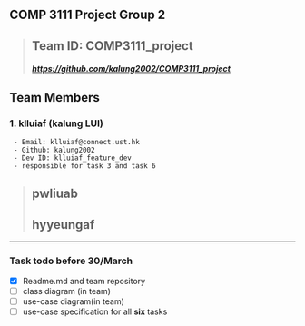 ## COMP 3111 Project Group 2
>## Team ID: COMP3111_project
>##### https://github.com/kalung2002/COMP3111_project
## Team Members
### 1. klluiaf (kalung LUI)
```
 - Email: klluiaf@connect.ust.hk  
 - Github: kalung2002
 - Dev ID: klluiaf_feature_dev
 - responsible for task 3 and task 6
```
>## pwliuab
>## hyyeungaf
***
### Task todo before 30/March
- [x] Readme.md and team repository
- [ ] class diagram (in team)
- [ ] use-case diagram(in team)
- [ ] use-case specification for all **six** tasks
